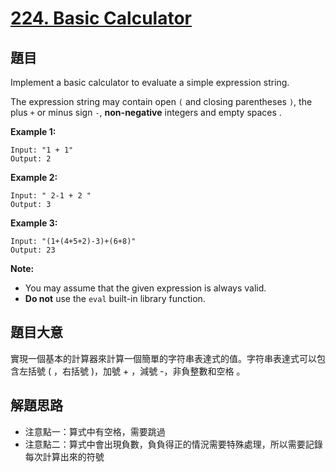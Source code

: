# [224. Basic Calculator](https://leetcode.com/problems/basic-calculator/)


## 題目

Implement a basic calculator to evaluate a simple expression string.

The expression string may contain open `(` and closing parentheses `)`, the plus `+` or minus sign `-`, **non-negative** integers and empty spaces .

**Example 1:**

    Input: "1 + 1"
    Output: 2

**Example 2:**

    Input: " 2-1 + 2 "
    Output: 3

**Example 3:**

    Input: "(1+(4+5+2)-3)+(6+8)"
    Output: 23

**Note:**

- You may assume that the given expression is always valid.
- **Do not** use the `eval` built-in library function.

## 題目大意

實現一個基本的計算器來計算一個簡單的字符串表達式的值。字符串表達式可以包含左括號 ( ，右括號 )，加號 + ，減號 -，非負整數和空格  。

## 解題思路

- 注意點一：算式中有空格，需要跳過
- 注意點二：算式中會出現負數，負負得正的情況需要特殊處理，所以需要記錄每次計算出來的符號


